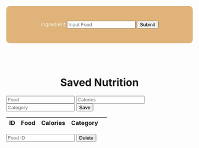 
<head>
	<script src="https://ajax.googleapis.com/ajax/libs/jquery/3.6.1/jquery.min.js"></script>
</head>


<script>

function getFoodName(){
    let inputFood = document.getElementById("inputFood").value;
    return inputFood;
}

function findCalories(foodName) {
    result = document.getElementById("findCaloriesResult");

    // Fetch data from API
    fetch('https://csatri1.tk/api/nutrition/findCalories/"'+foodName+'"', {credentials: 'include'})
    .then(response => response.json())
    .then(data => {

        console.log(data);

        result.innerHTML = "calories in one serving of " + foodName + ": " + data.findCalories + " cal";
    })
}

</script>



<div style="background-color: #DFB379; text-align: center; vertical-align: middle; padding: 40px; margin-top: 30px; border-radius: 10px;">
    <w>Ingredient</w>
    <input id="inputFood" placeholder="Input Food">
    <button onclick="findCalories(getFoodName())">Submit</button>
</div>

<div style=" text-align:center; vertical-align: middle; padding:10px; margin-top:30px">
    <w id="findCaloriesResult"></w>
</div>

<style>
w { color: #eeeee4 }
</style>






<html>
  <head>
    <title>Saved Nutrition</title>
    <meta charset="UTF-8" />
  </head>
  <body>
    <h1 id="saved-nutrition">Saved Nutrition</h1>
    <div>
      <input placeholder ="Food" type="text" id="food" />
      <input placeholder ="Calories" type="text" id="calories" />
      <input placeholder ="Category" type="text" id="category" />
      <button id="add-food">Save</button>
    </div>
    <table id="food-table">
      <thead>
        <tr>
          <th>ID</th>
          <th>Food</th>
          <th>Calories</th>
          <th>Category</th>
          <th></th>
        </tr>
      </thead>
      <tbody></tbody>
    </table>
    <div>
      <input placeholder ="Food ID" type="text" id="id" />
      <button id="delete-food">Delete</button>
    </div>
    <script> 
      const foodTable = document.querySelector("#food-table tbody");
      const addFoodBtn = document.querySelector("#add-food");
      const deleteFoodBtn = document.querySelector("#delete-food");      //
      const idInput = document.querySelector("#id");      //
      const foodInput = document.querySelector("#food");
      const caloriesInput = document.querySelector("#calories");
      const categoryInput = document.querySelector("#category");
      addFoodBtn.addEventListener("click", () => {
        const food = foodInput.value;
        const calories = caloriesInput.value;
        const category = categoryInput.value;
        const item = { id, food, calories, category };
        fetch("https://csatri1.tk/api/nut/create/" + food + "/" + calories + "/" + category, { method: "POST", credentials: 'include' })
          .then((res) => res.json())
          .then((data) => {
            addFoodToTable(data);
            foodInput.value = "";
            caloriesInput.value = 0;
            categoryInput.value = "";
          })
          .catch((err) => console.log(err));
          window.location.reload()
      });
      deleteFoodBtn.addEventListener("click", () => {
        const id = idInput.value;
        console.log(id);
        //const item = { id, food, calories, category };
        fetch(
          "https://csatri1.tk/api/nut/delete/" + id,
          { method: "DELETE" , credentials: 'include'}
        )
          //.then((res) => res.json())
          .then(() => {
            getFood();
            //idInput.value = 0;
          })
          .catch((err) => console.log(err));
          window.location.reload()
          console.log("here");
      });
      function getFood() {
        fetch("https://csatri1.tk/api/nut/", {credentials: 'include'})
          .then((res) => res.json())
          .then((data) => {
            foodTable.innerHTML = "";
            data.forEach(addFoodToTable);
          })
          .catch((err) => console.log(err));
      }
      function addFoodToTable(item) {
        const row = document.createElement("tr");
        const idCell = document.createElement("td");
        const foodCell = document.createElement("td");
        const caloriesCell = document.createElement("td");
        const categoryCell = document.createElement("td");
        //const deleteCell = document.createElement("td");
        //const deleteButton = document.createElement("button");
        //deleteButton.innerHTML = "Delete";
        //deleteButton.addEventListener("click", () => {
          //deleteFood(item);
        //});
        idCell.textContent = item.id;
        foodCell.textContent = item.food;
        caloriesCell.textContent = item.calories;
        categoryCell.textContent = item.category;  
        //deleteCell.appendChild(deleteButton);
        row.appendChild(idCell);
        row.appendChild(foodCell);
        row.appendChild(caloriesCell);
        row.appendChild(categoryCell);
        //row.appendChild(deleteCell);
        foodTable.appendChild(row);
      }
      function deleteFood(item) {
        fetch(
          "https://csatri1.tk/api/nut/delete/" + item.id,
          { method: "DELETE", credentials: 'include' }
        )
          .then(() => {
            getFood();
          })
          .catch((err) => console.log(err));
          window.location.reload()
      }
      getFood();
    </script>
    <style>
      #saved-nutrition {
        text-align:center;
      }
      </style>
  </body>
</html>















